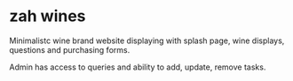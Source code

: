 # zah wines


Minimalistc wine brand website displaying with splash page, wine displays, questions and purchasing forms.

Admin has access to queries and ability to add, update, remove tasks.

